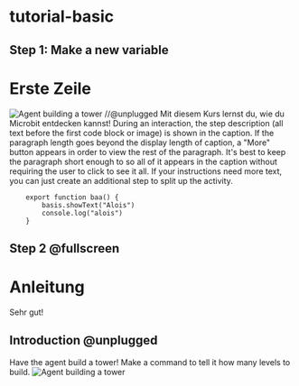# tutorial-basic


## Step 1: Make a new variable 
# Erste Zeile
![Agent building a tower](/static/bild.png)
//@unplugged
Mit diesem Kurs lernst du, wie du Microbit entdecken kannst!
During an interaction, the step description (all text before the first code block or image) is shown in the caption. If the paragraph length goes beyond the display length of caption, a "More" button appears in order to view the rest of the paragraph. It's best to keep the paragraph short enough to so all of it appears in the caption without requiring the user to click to see it all. If your instructions need more text, you can just create an additional step to split up the activity.
``` block
    export function baa() {
        basis.showText("Alois")
        console.log("alois")
    }
``` 


## Step 2 @fullscreen
# Anleitung 

Sehr gut!


## Introduction @unplugged

Have the agent build a tower! Make a command to tell it how many levels to build.
![Agent building a tower](/static/tutorials/bild.png)
